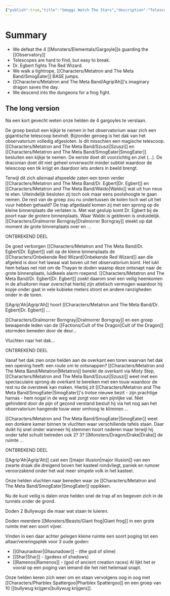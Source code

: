 ```yaml
---
{"publish":true,"title":"Smoggi Watch The Stars","description":"Telescopes are hard to find, but easy to break. Dr. Egbert fights The Red Wizard. A dragon(born) falls. An imaginary dragon saves the day. We descend into the dungeons for a frog fight.","created":"2025-05-18","modified":"2025-07-21T20:46:25.204+02:00","published":"2025-05-18","cssclasses":""}
---
```


# Summary
- We defeat the 4 [[Monsters/Elementals/Gargoyle]]s guarding the [[Observatory]] 
- Telescopes are hard to find, but easy to break. 
- Dr. Egbert fights The Red Wizard.
- We walk a tightrope, [[Characters/Metatron and The Meta Band/SmogEater]] BASE jumps.
- [[Characters/Metatron and The Meta Band/Agrip’Ah]]'s imaginary dragon saves the day.
- We descend into the dungeons for a frog fight.
## The long version
Na een kort gevecht weten onze helden de 4 gargoyles te verslaan. 

De groep besluit een kijkje te nemen in het observatorium waar zich een gigantische telescoop bevindt. Bijzonder genoeg is het dak van het observatorium volledig afgesloten. Is dit misschien een magische telescoop. [[Characters/Metatron and The Meta Band/Szuszi\|Szuszi]] en [[Characters/Metatron and The Meta Band/SmogEater\|SmogEater]] besluiten een kijkje te nemen. De eerste doet dit voorzichtig en ziet (...). De draconian doet dit niet geheel onverwacht minder subtiel waardoor de telescoop een tik krijgt en daardoor iets anders in beeld brengt. 
 
Terwijl dit zich allemaal afspeelde zaten een toren verder [[Characters/Metatron and The Meta Band/Dr. Egbert\|Dr. Egbert]] en [[Characters/Metatron and The Meta Band/Waldo\|Waldo]] wat uit hun neus te eten. Uiteindelijk besloten zij toch ook maar eens poolshoogte te gaan nemen. De rest van de groep zou nu ondertussen de kolen toch wel uit het vuur hebben gehaald? De trap afgedaald komen zij met een sprong op de kleine binnenplaats die verlaten is. Met wat gesluip komt Dr. Egbert bij de poort naar de grotere binnenplaats. Waar Waldo is gebleven is onduidelijk. [[Characters/Dralmorrer Borngray\|Dralmorrer Borngray]] steekt op dat moment de grote binnenplaats over en ...

ONTBREKEND DEEL

De goed verborgen [[Characters/Metatron and The Meta Band/Dr. Egbert\|Dr. Egbert]] valt op de kleine binnenplaats de [[Characters/Onbekende Red Wizard\|Onbekende Red Wizard]] aan die afgeleid is door het lawaai wat boven uit het observatorium komt. Het lukt hem helaas net niet om de Thayan te doden waarop deze ontsnapt naar de grote binnenplaats, luidkeels alarm roepend. [[Characters/Metatron and The Meta Band/Dr. Egbert\|Dr. Egbert]] zoekt daarom snel een veilig heenkomen in de afvaltoren maar overschat hierbij zijn atletisch vermogen waardoor hij kopje onder gaat in vele kubieke meters stront en andere ranzigheden onder in de toren.

[[Agrip'Ah\|Agrip'Ah]]  hoort [[Characters/Metatron and The Meta Band/Dr. Egbert\|Dr. Egbert]] ...

[[Characters/Dralmorrer Borngray\|Dralmorrer Borngray]] en een groep bewapende leden van de [[Factions/Cult of the Dragon\|Cult of the Dragon]] stormden beneden door de deur...

Vluchten naar het dak...

ONTBREKEND DEEL

Vanaf het dak zien onze helden aan de overkant een toren waarvan het dak een opening heeft: een route om te ontsnappen? [[Characters/Metatron and The Meta Band/Metatron\|Metatron]] bereikt de overkant via Misty Step, [[Characters/Metatron and The Meta Band/Szuszi\|Szuszi]] weet met een spectaculaire sprong de overkant te bereiken met een touw waardoor de rest nu de oversteek kan maken. Hierbij zit [[Characters/Metatron and The Meta Band/SmogEater\|SmogEater]]'s trotse nieuwe bezit - zijn prachtige harnas - hem nogal in de weg wat zorgt voor een pijnlijke val. Niet gehinderd door de pijn of gezond verstand besluit hij via het nog aan het observatorium hangende touw weer omhoog te klimmen ...

[[Characters/Metatron and The Meta Band/SmogEater\|SmogEater]] weet een donkere kamer binnen te vluchten waar verschillende tafels staan. Daar duikt hij snel onder wanneer hij stemmen hoort naderen maar terwijl hij onder tafel schuilt betreden ook 2? 3? [[Monsters/Dragon/Drake\|Drake]] de ruimte ...

ONTBREKEND DEEL

[[Agrip'Ah\|Agrip'Ah]] cast een [[major illusion\|major illusion]] van een zwarte draak die dreigend boven het kasteel rondvliegt, paniek en rumoer veroorzakend onder het wat meer simpele volk in het kasteel.

Onze helden vluchten naar beneden waar ze [[Characters/Metatron and The Meta Band/SmogEater\|SmogEater]] oppikken. 

Nu de kust veilig is dalen onze helden snel de trap af en begeven zich in de tunnels onder de grond.

Doden 2 Bullywugs die maar wat staan te luieren.

Doden meerdere  [[Monsters/Beasts/Giant frog\|Giant frog]] in een grote ruimte met een soort vijver.

Vinden in een daar achter gelegen kleine ruimte een soort poging tot een altaar/vereringsplek voor 3 oude goden:
- [[Ghaunadowr\|Ghaunadowr]] - (the god of slime)
- [[Shar\|Shar]] - (godess of shadows)
- [[Ramenos\|Ramenos]] - (god of ancient creation races)
Al lijkt het er vooral op een poging van iemand die het niet helemaal snapt.

Onze helden keren zich weer om en staan vervolgens oog in oog met [[Characters/Pharblex Spattergoo\|Pharblex Spattergoo]] en een groep van 10 [[bullywug krijgers\|bullywug krijgers]].

